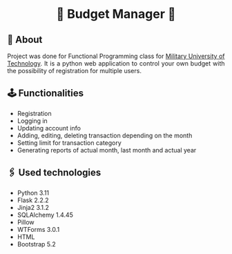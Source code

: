 <h1 align="center">
💸 Budget Manager 💸
</h1> 

## 👀 About

<p align="justify">Project was done for Functional Programming class for <a href="https://wcy.wat.edu.pl/">Military University of Technology</a>.
It is a python web application to control your own budget with the possibility of registration for multiple users.</p>

## 🕹️ Functionalities

- Registration
- Logging in
- Updating account info
- Adding, editing, deleting transaction depending on the month
- Setting limit for transaction category
- Generating reports of actual month, last month and actual year

## 🖇️ Used technologies

- Python 3.11
- Flask 2.2.2
- Jinja2 3.1.2
- SQLAlchemy 1.4.45
- Pillow
- WTForms 3.0.1
- HTML
- Bootstrap 5.2
